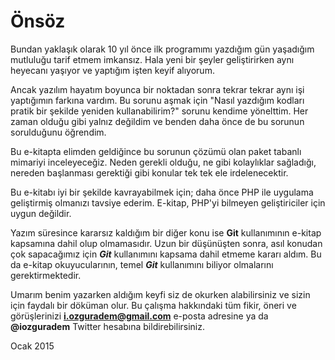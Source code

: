 # Önsöz 

Bundan yaklaşık olarak 10 yıl önce ilk programımı yazdığım gün yaşadığım mutluluğu tarif etmem imkansız. Hala yeni bir şeyler geliştirirken aynı heyecanı yaşıyor ve yaptığım işten keyif alıyorum. 

Ancak yazılım hayatım boyunca bir noktadan sonra tekrar tekrar aynı işi yaptığımın farkına vardım. Bu sorunu aşmak için "Nasıl yazdığım kodları pratik bir şekilde yeniden kullanabilirim?" sorunu kendime yönelttim. Her zaman olduğu gibi yalnız değildim ve benden daha önce de bu sorunun sorulduğunu öğrendim.

Bu e-kitapta elimden geldiğince bu sorunun çözümü olan paket tabanlı mimariyi inceleyeceğiz. Neden gerekli olduğu, ne gibi kolaylıklar sağladığı, nereden başlanması gerektiği gibi konular tek tek ele irdelenecektir. 

Bu e-kitabı iyi bir şekilde kavrayabilmek için; daha önce PHP ile uygulama geliştirmiş olmanızı tavsiye ederim. E-kitap, PHP'yi bilmeyen geliştiriciler için uygun değildir. 

Yazım süresince kararsız kaldığım bir diğer konu ise **Git** kullanımının e-kitap kapsamına dahil olup olmamasıdır. Uzun bir düşünüşten sonra, asıl konudan çok sapacağımız için ***Git*** kullanımını kapsama dahil etmeme kararı aldım. Bu da e-kitap okuyucularının, temel ***Git*** kullanımını biliyor olmalarını gerektirmektedir. 

Umarım benim yazarken aldığım keyfi siz de okurken alabilirsiniz ve sizin için faydalı bir döküman olur. Bu çalışma hakkındaki tüm fikir, öneri ve görüşlerinizi **i.ozguradem@gmail.com** e-posta adresine ya da **@iozguradem** Twitter hesabına bildirebilirsiniz.

Ocak 2015